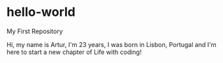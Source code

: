 # hello-world
My First Repository

Hi, my name is Artur, I'm 23 years, I was born in Lisbon, Portugal and I'm here to start a new chapter of Life with coding!
